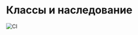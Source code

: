 # Классы и наследование

![CI](https://github.com/ZinnatullinDA/class_inherit_1/actions/workflows/ci.yml/badge.svg)

